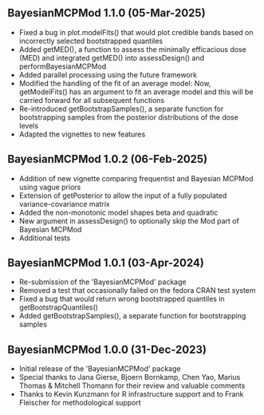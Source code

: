 ## BayesianMCPMod 1.1.0 (05-Mar-2025)

- Fixed a bug in plot.modelFits() that would plot credible bands based on incorrectly selected bootstrapped quantiles
- Added getMED(), a function to assess the minimally efficacious dose (MED) and integrated getMED() into assessDesign() and performBayesianMCPMod
- Added parallel processing using the future framework
- Modified the handling of the fit of an average model: Now, getModelFits() has an argument to fit an average model and this will be carried forward for all subsequent functions
- Re-introduced getBootstrapSamples(), a separate function for bootstrapping samples from the posterior distributions of the dose levels
- Adapted the vignettes to new features

## BayesianMCPMod 1.0.2 (06-Feb-2025)

- Addition of new vignette comparing frequentist and Bayesian MCPMod using vague priors
- Extension of getPosterior to allow the input of a fully populated variance-covariance matrix
- Added the non-monotonic model shapes beta and quadratic
- New argument in assessDesign() to optionally skip the Mod part of Bayesian MCPMod
- Additional tests 

## BayesianMCPMod 1.0.1 (03-Apr-2024)

- Re-submission of the 'BayesianMCPMod' package
- Removed a test that occasionally failed on the fedora CRAN test system
- Fixed a bug that would return wrong bootstrapped quantiles in getBootstrapQuantiles()
- Added getBootstrapSamples(), a separate function for bootstrapping samples

## BayesianMCPMod 1.0.0 (31-Dec-2023)

- Initial release of the 'BayesianMCPMod' package
- Special thanks to Jana Gierse, Bjoern Bornkamp, Chen Yao, Marius Thomas & Mitchell Thomann for their review and valuable comments
- Thanks to Kevin Kunzmann for R infrastructure support and to Frank Fleischer for methodological support